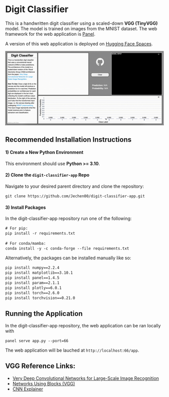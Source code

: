 # Digit Classifier 
This is a handwritten digit classifier using a scaled-down **VGG (TinyVGG)** model. The model is trained on images from the MNIST dataset. The web framework for the web application is [Panel](https://panel.holoviz.org/).

A version of this web application is deployed on [Hugging Face Spaces](https://huggingface.co/spaces/Jechen00/Handwritten_Digit_Classifier).

![Demo](assets/demo.gif)
## Recommended Installation Instructions
#### 1) Create a New Python Environment
This environment should use **Python >= 3.10**.
#### 2) Clone the ```digit-classifier-app``` Repo
Navigate to your desired parent directory and clone the repository:
```
git clone https://github.com/Jechen00/digit-classifier-app.git
```
#### 3) Install Packages
In the digit-classifier-app repository run one of the following:
```
# For pip:
pip install -r requirements.txt

# For conda/mamba:
conda install -y -c conda-forge --file requirements.txt
```
Alternatively, the packages can be installed manually like so:
```
pip install numpy==2.2.4
pip install matplotlib==3.10.1
pip install panel==1.4.5
pip install param==2.1.1
pip install plotly==6.0.1
pip install torch==2.6.0
pip install torchvision==0.21.0
```

## Running the Application
In the digit-classifier-app repository, the web application can be ran locally with
```
panel serve app.py --port=66
```
The web application will be lauched at ```http://localhost:66/app```.

## VGG Reference Links:
- [Very Deep Convolutional Networks for Large-Scale Image Recognition](https://arxiv.org/pdf/1409.1556)
- [Networks Using Blocks (VGG)](https://d2l.ai/chapter_convolutional-modern/vgg.html)
- [CNN Explainer](https://poloclub.github.io/cnn-explainer/)
